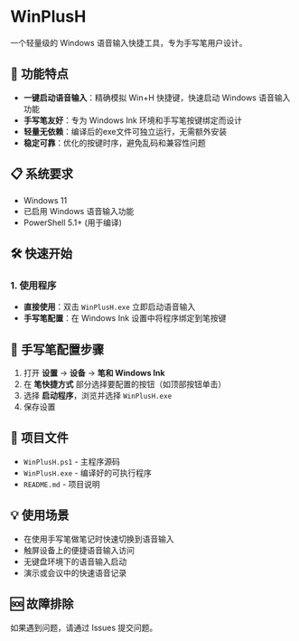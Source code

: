 # WinPlusH

一个轻量级的 Windows 语音输入快捷工具，专为手写笔用户设计。

## 🚀 功能特点

- **一键启动语音输入**：精确模拟 Win+H 快捷键，快速启动 Windows 语音输入功能
- **手写笔友好**：专为 Windows Ink 环境和手写笔按键绑定而设计  
- **轻量无依赖**：编译后的exe文件可独立运行，无需额外安装
- **稳定可靠**：优化的按键时序，避免乱码和兼容性问题

## 📋 系统要求

- Windows 11
- 已启用 Windows 语音输入功能
- PowerShell 5.1+ (用于编译)

## 🛠️ 快速开始

### 1. 使用程序
- **直接使用**：双击 `WinPlusH.exe` 立即启动语音输入
- **手写笔配置**：在 Windows Ink 设置中将程序绑定到笔按键

## 📖 手写笔配置步骤

1. 打开 **设置** → **设备** → **笔和 Windows Ink**
2. 在 **笔快捷方式** 部分选择要配置的按钮（如顶部按钮单击）
3. 选择 **启动程序**，浏览并选择 `WinPlusH.exe`
4. 保存设置

## 🔧 项目文件

- `WinPlusH.ps1` - 主程序源码
- `WinPlusH.exe` - 编译好的可执行程序
- `README.md` - 项目说明

## 💡 使用场景

- 在使用手写笔做笔记时快速切换到语音输入
- 触屏设备上的便捷语音输入访问
- 无键盘环境下的语音输入启动
- 演示或会议中的快速语音记录

## 🆘 故障排除

如果遇到问题，请通过 Issues 提交问题。